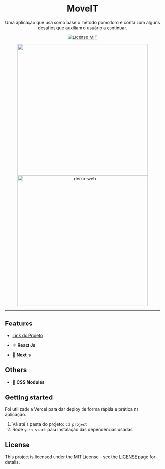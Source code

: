 
<h1 align="center">

<br>
MoveIT
</h1>


<p align="center">Uma aplicação que usa como base o método pomodoro e conta com alguns desafios que auxiliam o usuário a continuar.</p>




<p align="center">
  <a href="https://opensource.org/licenses/MIT">
    <img src="https://img.shields.io/badge/License-MIT-blue.svg" alt="License MIT">
  </a>
</p>

<div align="center">
  <img src="https://i.ibb.co/MkgLDYs/Screenshot.png" height="425">

  <img src="https://i.ibb.co/XxKHYBy/Screenshot-1.png" alt="demo-web" height="425">



</div>

<hr />

## Features
- <a href='https://moveit-next-cyan-theta.vercel.app/'>Link do Projeto</a>

- ⚛️ **React Js** 
- 🎨 **Next js**


## Others

 - 💅 **CSS Modules** 



## Getting started

Foi utilizado a Vercel para dar deploy de forma rápida e prática na aplicação.

1. Vá até a pasta do projeto: `cd project`
2. Rode  `yarn start` para instalação das dependências usadas

## License

This project is licensed under the MIT License - see the [LICENSE](https://opensource.org/licenses/MIT) page for details.
